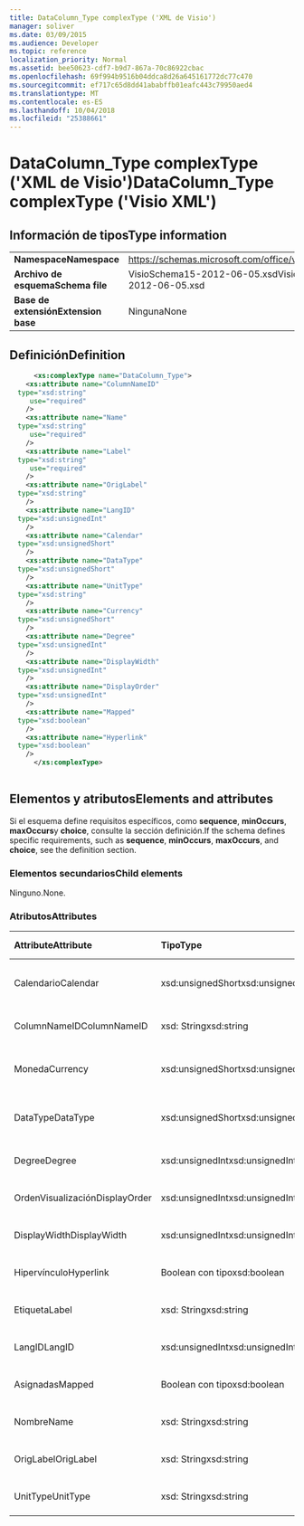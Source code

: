 ```yaml
---
title: DataColumn_Type complexType ('XML de Visio')
manager: soliver
ms.date: 03/09/2015
ms.audience: Developer
ms.topic: reference
localization_priority: Normal
ms.assetid: bee50623-cdf7-b9d7-867a-70c86922cbac
ms.openlocfilehash: 69f994b9516b04ddca8d26a645161772dc77c470
ms.sourcegitcommit: ef717c65d8dd41ababffb01eafc443c79950aed4
ms.translationtype: MT
ms.contentlocale: es-ES
ms.lasthandoff: 10/04/2018
ms.locfileid: "25388661"
---
```

# <a name="datacolumntype-complextype-visio-xml"></a><span data-ttu-id="874cb-102">DataColumn_Type complexType ('XML de Visio')</span><span class="sxs-lookup"><span data-stu-id="874cb-102">DataColumn_Type complexType ('Visio XML')</span></span>

## <a name="type-information"></a><span data-ttu-id="874cb-103">Información de tipos</span><span class="sxs-lookup"><span data-stu-id="874cb-103">Type information</span></span>

|||
|:-----|:-----|
|<span data-ttu-id="874cb-104">**Namespace**</span><span class="sxs-lookup"><span data-stu-id="874cb-104">**Namespace**</span></span> <br/> |https://schemas.microsoft.com/office/visio/2011/1/core  <br/> |
|<span data-ttu-id="874cb-105">**Archivo de esquema**</span><span class="sxs-lookup"><span data-stu-id="874cb-105">**Schema file**</span></span> <br/> |<span data-ttu-id="874cb-106">VisioSchema15-2012-06-05.xsd</span><span class="sxs-lookup"><span data-stu-id="874cb-106">VisioSchema15-2012-06-05.xsd</span></span>  <br/> |
|<span data-ttu-id="874cb-107">**Base de extensión**</span><span class="sxs-lookup"><span data-stu-id="874cb-107">**Extension base**</span></span> <br/> |<span data-ttu-id="874cb-108">Ninguna</span><span class="sxs-lookup"><span data-stu-id="874cb-108">None</span></span>  <br/> |
   
## <a name="definition"></a><span data-ttu-id="874cb-109">Definición</span><span class="sxs-lookup"><span data-stu-id="874cb-109">Definition</span></span>

```XML
      <xs:complexType name="DataColumn_Type">
    <xs:attribute name="ColumnNameID"
  type="xsd:string"
     use="required"
    />
    <xs:attribute name="Name"
  type="xsd:string"
     use="required"
    />
    <xs:attribute name="Label"
  type="xsd:string"
     use="required"
    />
    <xs:attribute name="OrigLabel"
  type="xsd:string"
    />
    <xs:attribute name="LangID"
  type="xsd:unsignedInt"
    />
    <xs:attribute name="Calendar"
  type="xsd:unsignedShort"
    />
    <xs:attribute name="DataType"
  type="xsd:unsignedShort"
    />
    <xs:attribute name="UnitType"
  type="xsd:string"
    />
    <xs:attribute name="Currency"
  type="xsd:unsignedShort"
    />
    <xs:attribute name="Degree"
  type="xsd:unsignedInt"
    />
    <xs:attribute name="DisplayWidth"
  type="xsd:unsignedInt"
    />
    <xs:attribute name="DisplayOrder"
  type="xsd:unsignedInt"
    />
    <xs:attribute name="Mapped"
  type="xsd:boolean"
    />
    <xs:attribute name="Hyperlink"
  type="xsd:boolean"
    />
      </xs:complexType>
      
```

## <a name="elements-and-attributes"></a><span data-ttu-id="874cb-110">Elementos y atributos</span><span class="sxs-lookup"><span data-stu-id="874cb-110">Elements and attributes</span></span>

<span data-ttu-id="874cb-111">Si el esquema define requisitos específicos, como **sequence**, **minOccurs**, **maxOccurs**y **choice**, consulte la sección definición.</span><span class="sxs-lookup"><span data-stu-id="874cb-111">If the schema defines specific requirements, such as **sequence**, **minOccurs**, **maxOccurs**, and **choice**, see the definition section.</span></span> 
  
### <a name="child-elements"></a><span data-ttu-id="874cb-112">Elementos secundarios</span><span class="sxs-lookup"><span data-stu-id="874cb-112">Child elements</span></span>

<span data-ttu-id="874cb-113">Ninguno.</span><span class="sxs-lookup"><span data-stu-id="874cb-113">None.</span></span>
  
### <a name="attributes"></a><span data-ttu-id="874cb-114">Atributos</span><span class="sxs-lookup"><span data-stu-id="874cb-114">Attributes</span></span>

|<span data-ttu-id="874cb-115">**Attribute**</span><span class="sxs-lookup"><span data-stu-id="874cb-115">**Attribute**</span></span>|<span data-ttu-id="874cb-116">**Tipo**</span><span class="sxs-lookup"><span data-stu-id="874cb-116">**Type**</span></span>|<span data-ttu-id="874cb-117">**Obligatorio**</span><span class="sxs-lookup"><span data-stu-id="874cb-117">**Required**</span></span>|<span data-ttu-id="874cb-118">**Descripción**</span><span class="sxs-lookup"><span data-stu-id="874cb-118">**Description**</span></span>|<span data-ttu-id="874cb-119">**Valores posibles**</span><span class="sxs-lookup"><span data-stu-id="874cb-119">**Possible values**</span></span>|
|:-----|:-----|:-----|:-----|:-----|
|<span data-ttu-id="874cb-120">Calendario</span><span class="sxs-lookup"><span data-stu-id="874cb-120">Calendar</span></span>  <br/> |<span data-ttu-id="874cb-121">xsd:unsignedShort</span><span class="sxs-lookup"><span data-stu-id="874cb-121">xsd:unsignedShort</span></span>  <br/> |<span data-ttu-id="874cb-122">opcional</span><span class="sxs-lookup"><span data-stu-id="874cb-122">optional</span></span>  <br/> ||<span data-ttu-id="874cb-123">Valores del tipo xsd:unsignedShort.</span><span class="sxs-lookup"><span data-stu-id="874cb-123">Values of the xsd:unsignedShort type.</span></span>  <br/> |
|<span data-ttu-id="874cb-124">ColumnNameID</span><span class="sxs-lookup"><span data-stu-id="874cb-124">ColumnNameID</span></span>  <br/> |<span data-ttu-id="874cb-125">xsd: String</span><span class="sxs-lookup"><span data-stu-id="874cb-125">xsd:string</span></span>  <br/> |<span data-ttu-id="874cb-126">necesario</span><span class="sxs-lookup"><span data-stu-id="874cb-126">required</span></span>  <br/> ||<span data-ttu-id="874cb-127">Valores del tipo XSD: String.</span><span class="sxs-lookup"><span data-stu-id="874cb-127">Values of the xsd:string type.</span></span>  <br/> |
|<span data-ttu-id="874cb-128">Moneda</span><span class="sxs-lookup"><span data-stu-id="874cb-128">Currency</span></span>  <br/> |<span data-ttu-id="874cb-129">xsd:unsignedShort</span><span class="sxs-lookup"><span data-stu-id="874cb-129">xsd:unsignedShort</span></span>  <br/> |<span data-ttu-id="874cb-130">opcional</span><span class="sxs-lookup"><span data-stu-id="874cb-130">optional</span></span>  <br/> ||<span data-ttu-id="874cb-131">Valores del tipo xsd:unsignedShort.</span><span class="sxs-lookup"><span data-stu-id="874cb-131">Values of the xsd:unsignedShort type.</span></span>  <br/> |
|<span data-ttu-id="874cb-132">DataType</span><span class="sxs-lookup"><span data-stu-id="874cb-132">DataType</span></span>  <br/> |<span data-ttu-id="874cb-133">xsd:unsignedShort</span><span class="sxs-lookup"><span data-stu-id="874cb-133">xsd:unsignedShort</span></span>  <br/> |<span data-ttu-id="874cb-134">opcional</span><span class="sxs-lookup"><span data-stu-id="874cb-134">optional</span></span>  <br/> ||<span data-ttu-id="874cb-135">Valores del tipo xsd:unsignedShort.</span><span class="sxs-lookup"><span data-stu-id="874cb-135">Values of the xsd:unsignedShort type.</span></span>  <br/> |
|<span data-ttu-id="874cb-136">Degree</span><span class="sxs-lookup"><span data-stu-id="874cb-136">Degree</span></span>  <br/> |<span data-ttu-id="874cb-137">xsd:unsignedInt</span><span class="sxs-lookup"><span data-stu-id="874cb-137">xsd:unsignedInt</span></span>  <br/> |<span data-ttu-id="874cb-138">opcional</span><span class="sxs-lookup"><span data-stu-id="874cb-138">optional</span></span>  <br/> ||<span data-ttu-id="874cb-139">Valores del tipo xsd:unsignedInt.</span><span class="sxs-lookup"><span data-stu-id="874cb-139">Values of the xsd:unsignedInt type.</span></span>  <br/> |
|<span data-ttu-id="874cb-140">OrdenVisualización</span><span class="sxs-lookup"><span data-stu-id="874cb-140">DisplayOrder</span></span>  <br/> |<span data-ttu-id="874cb-141">xsd:unsignedInt</span><span class="sxs-lookup"><span data-stu-id="874cb-141">xsd:unsignedInt</span></span>  <br/> |<span data-ttu-id="874cb-142">opcional</span><span class="sxs-lookup"><span data-stu-id="874cb-142">optional</span></span>  <br/> ||<span data-ttu-id="874cb-143">Valores del tipo xsd:unsignedInt.</span><span class="sxs-lookup"><span data-stu-id="874cb-143">Values of the xsd:unsignedInt type.</span></span>  <br/> |
|<span data-ttu-id="874cb-144">DisplayWidth</span><span class="sxs-lookup"><span data-stu-id="874cb-144">DisplayWidth</span></span>  <br/> |<span data-ttu-id="874cb-145">xsd:unsignedInt</span><span class="sxs-lookup"><span data-stu-id="874cb-145">xsd:unsignedInt</span></span>  <br/> |<span data-ttu-id="874cb-146">opcional</span><span class="sxs-lookup"><span data-stu-id="874cb-146">optional</span></span>  <br/> ||<span data-ttu-id="874cb-147">Valores del tipo xsd:unsignedInt.</span><span class="sxs-lookup"><span data-stu-id="874cb-147">Values of the xsd:unsignedInt type.</span></span>  <br/> |
|<span data-ttu-id="874cb-148">Hipervínculo</span><span class="sxs-lookup"><span data-stu-id="874cb-148">Hyperlink</span></span>  <br/> |<span data-ttu-id="874cb-149">Boolean con tipo</span><span class="sxs-lookup"><span data-stu-id="874cb-149">xsd:boolean</span></span>  <br/> |<span data-ttu-id="874cb-150">opcional</span><span class="sxs-lookup"><span data-stu-id="874cb-150">optional</span></span>  <br/> ||<span data-ttu-id="874cb-151">Valores del tipo Boolean con tipo.</span><span class="sxs-lookup"><span data-stu-id="874cb-151">Values of the xsd:boolean type.</span></span>  <br/> |
|<span data-ttu-id="874cb-152">Etiqueta</span><span class="sxs-lookup"><span data-stu-id="874cb-152">Label</span></span>  <br/> |<span data-ttu-id="874cb-153">xsd: String</span><span class="sxs-lookup"><span data-stu-id="874cb-153">xsd:string</span></span>  <br/> |<span data-ttu-id="874cb-154">necesario</span><span class="sxs-lookup"><span data-stu-id="874cb-154">required</span></span>  <br/> ||<span data-ttu-id="874cb-155">Valores del tipo XSD: String.</span><span class="sxs-lookup"><span data-stu-id="874cb-155">Values of the xsd:string type.</span></span>  <br/> |
|<span data-ttu-id="874cb-156">LangID</span><span class="sxs-lookup"><span data-stu-id="874cb-156">LangID</span></span>  <br/> |<span data-ttu-id="874cb-157">xsd:unsignedInt</span><span class="sxs-lookup"><span data-stu-id="874cb-157">xsd:unsignedInt</span></span>  <br/> |<span data-ttu-id="874cb-158">opcional</span><span class="sxs-lookup"><span data-stu-id="874cb-158">optional</span></span>  <br/> ||<span data-ttu-id="874cb-159">Valores del tipo xsd:unsignedInt.</span><span class="sxs-lookup"><span data-stu-id="874cb-159">Values of the xsd:unsignedInt type.</span></span>  <br/> |
|<span data-ttu-id="874cb-160">Asignadas</span><span class="sxs-lookup"><span data-stu-id="874cb-160">Mapped</span></span>  <br/> |<span data-ttu-id="874cb-161">Boolean con tipo</span><span class="sxs-lookup"><span data-stu-id="874cb-161">xsd:boolean</span></span>  <br/> |<span data-ttu-id="874cb-162">opcional</span><span class="sxs-lookup"><span data-stu-id="874cb-162">optional</span></span>  <br/> ||<span data-ttu-id="874cb-163">Valores del tipo Boolean con tipo.</span><span class="sxs-lookup"><span data-stu-id="874cb-163">Values of the xsd:boolean type.</span></span>  <br/> |
|<span data-ttu-id="874cb-164">Nombre</span><span class="sxs-lookup"><span data-stu-id="874cb-164">Name</span></span>  <br/> |<span data-ttu-id="874cb-165">xsd: String</span><span class="sxs-lookup"><span data-stu-id="874cb-165">xsd:string</span></span>  <br/> |<span data-ttu-id="874cb-166">necesario</span><span class="sxs-lookup"><span data-stu-id="874cb-166">required</span></span>  <br/> ||<span data-ttu-id="874cb-167">Valores del tipo XSD: String.</span><span class="sxs-lookup"><span data-stu-id="874cb-167">Values of the xsd:string type.</span></span>  <br/> |
|<span data-ttu-id="874cb-168">OrigLabel</span><span class="sxs-lookup"><span data-stu-id="874cb-168">OrigLabel</span></span>  <br/> |<span data-ttu-id="874cb-169">xsd: String</span><span class="sxs-lookup"><span data-stu-id="874cb-169">xsd:string</span></span>  <br/> |<span data-ttu-id="874cb-170">opcional</span><span class="sxs-lookup"><span data-stu-id="874cb-170">optional</span></span>  <br/> ||<span data-ttu-id="874cb-171">Valores del tipo XSD: String.</span><span class="sxs-lookup"><span data-stu-id="874cb-171">Values of the xsd:string type.</span></span>  <br/> |
|<span data-ttu-id="874cb-172">UnitType</span><span class="sxs-lookup"><span data-stu-id="874cb-172">UnitType</span></span>  <br/> |<span data-ttu-id="874cb-173">xsd: String</span><span class="sxs-lookup"><span data-stu-id="874cb-173">xsd:string</span></span>  <br/> |<span data-ttu-id="874cb-174">opcional</span><span class="sxs-lookup"><span data-stu-id="874cb-174">optional</span></span>  <br/> ||<span data-ttu-id="874cb-175">Valores del tipo XSD: String.</span><span class="sxs-lookup"><span data-stu-id="874cb-175">Values of the xsd:string type.</span></span>  <br/> |
   


